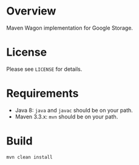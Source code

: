 # Overview

Maven Wagon implementation for Google Storage.

# License

Please see `LICENSE` for details.

# Requirements

- Java 8: `java` and `javac` should be on your path.
- Maven 3.3.x: `mvn` should be on your path.

# Build

```bash
mvn clean install
```
